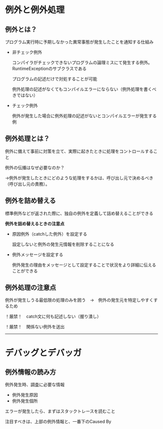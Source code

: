 # 例外と例外処理

## 例外とは？
プログラム実行時に予期しなかった異常事態が発生したことを通知する仕組み

* 非チェック例外
  
  コンパイラがチェックできないプログラムの論理ミスにて発生する例外。
  RuntimeExceptionのサブクラスである

  プログラムの記述だけで対処することが可能

  例外処理の記述がなくてもコンパイルエラーにならない（例外処理を書くべきではない）
  
* チェック例外

  例外が発生した場合に例外処理の記述がないとコンパイルエラーが発生する例

## 例外処理とは？
例外に備えて事前に対策を立て、実際に起きたときに処理をコントロールすること

例外の伝播はなぜ必要なのか？

→例外が発生したときにどのような処理をするかは、呼び出し元で決めるべき（呼び出し元の責務）。

## 例外を詰め替える

標準例外などが返された際に、独自の例外を定義して詰め替えることができる

**例外を詰め替えるときの注意点**

* 原因例外（catchした例外）を設定する

  設定しないと例外の発生元情報を削除することになる
  
* 例外メッセージを設定する

  例外発生の理由をメッセージとして設定することで状況をより詳細に伝えることができる

## 例外処理の注意点

例外が発生しうる最低限の処理のみを囲う　→　例外の発生元を特定しやすくするため

！厳禁！　catch文に何も記述しない（握り潰し）

！厳禁！　関係ない例外を送出

*** 

# デバッグとデバッガ

## 例外情報の読み方

例外発生時、調査に必要な情報
* 例外発生原因  
* 例外発生個所

エラーが発生したら、まずはスタックトレースを読むこと

注目すべきは、上部の例外情報と、一番下のCaused By
